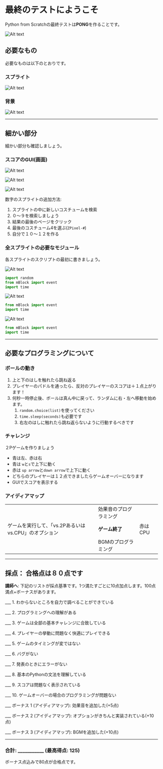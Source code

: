 # 最終のテストにようこそ

Python from Scratchの最終テストは**PONG**を作ることです。

![Alt text](image-1.png)

## 必要なもの

必要なものは以下のとおりです。

### スプライト

![Alt text](image-2.png)

### 背景

![Alt text](image-3.png)

---

## 細かい部分

細かい部分も確認しましょう。

### スコアのGUI(画面)

![Alt text](image-4.png)


![Alt text](image-5.png)

![Alt text](image-6.png)

数字のスプライトの追加方法:

1. スプライトの中に新しいコスチュームを検索
2. ０～９を検索しましょう
3. 結果の最後のページをクリック
4. 最後のコスチューム4を選ぶ(`ZPixel-#`)
5. 自分で１０～１２を作る

### 全スプライトの必要なモジュール

各スプライトのスクリプトの最初に書きましょう。

![Alt text](image-7.png)

```py
import random
from mBlock import event
import time
```

![Alt text](image-8.png)

```py
from mBlock import event
import time
```

![Alt text](image-9.png)

```py
from mBlock import event
import time
```

---

## 必要なプログラミングについて

### ボールの動き

1. 上と下のはしを触れたら跳ね返る
2. プレイヤーのパドルを通ったら、反対のプレイヤーのスコアは＋１点上がります！
3. 何秒一時停止後、ボールは真ん中に戻って、ランダムに右・左へ移動を始めます。
   1. `random.choice(list)`を使ってください
   2. `time.sleep(seconds)`も必要です
   3. 右左のはしに触れたら跳ね返らないように行動するべきです

### チャレンジ

２Pゲームを作りましょう

- 青は左、赤は右
- 青は `w`と`s`で上下に動く
- 赤は `up arrow`と`down arrow`で上下に動く
- どちらのプレイヤーは１２点できましたらゲームオーバーになります
- GUIでスコアを表示する

### アイディアマップ

| | | |
| --- | --- | --- |
|  | 効果音のプログラミング |  |
| ゲームを実行して、「vs.2Pあるいはvs.CPU」のオプション | **ゲーム終了** | 赤はCPU
| | BGMのプログラミング | |

---

## 採点： 合格点は８０点です

**講師へ**: 下記のリストが採点基準です。1つ満たすごとに10点加点します。100点満点+ボーナスがあります。

___ 1. わからないところを自力で調べることができている

___ 2. プログラミングへの理解がある

___ 3. ゲームは全部の基本チャレンジに合致している

___ 4. プレイヤーの挙動に問題なく快適にプレイできる

___ 5. ゲームのタイミングが変ではない

___ 6. バグがない

___ 7. 発表のときにエラーがない

___ 8. 基本のPythonの文法を理解している

___ 9. スコアは問題なく表示されている

___ 10. ゲームオーバーの場合のプログラミングが問題ない

___ ボーナス 1 (アイディアマップ): 効果音を追加した(+5点)

___ ボーナス 2 (アイディアマップ): オプションがきちんと実装されている(+10点)

___ ボーナス 3 (アイディアマップ): BGMを追加した(+10点)

---

### 合計: ___________ (最高得点: 125)

ボーナス点込みで80点が合格点です。
